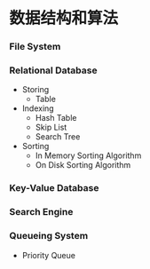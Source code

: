 # 数据结构和算法

### File System

### Relational Database
- Storing
  - Table
- Indexing
  - Hash Table
  - Skip List
  - Search Tree
- Sorting
  - In Memory Sorting Algorithm
  - On Disk Sorting Algorithm

### Key-Value Database

### Search Engine

### Queueing System
- Priority Queue
